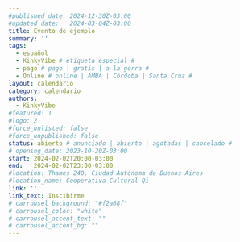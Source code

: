```yaml
---
#published_date: 2024-12-30Z-03:00
#updated_date:   2024-03-04Z-03:00
title: Evento de ejemplo
summary: ''
tags:
  - español
  - KinkyVibe # etiqueta especial #
  - pago # pago | gratis | a la gorra #
  - Online # online | AMBA | Córdoba | Santa Cruz #
layout: calendario
category: calendario
authors:
  - KinkyVibe
#featured: 1
#logo: 2
#force_unlisted: false
#force_unpublished: false
status: abierto # anunciado | abierto | agotadas | cancelado #
# opening_date: 2023-10-20Z-03:00
start: 2024-02-02T20:00-03:00
end:   2024-02-02T23:00-03:00
#location: Thames 240, Ciudad Autónoma de Buenos Aires
#location_name: Cooperativa Cultural Qi
link: ''
link_text: Inscibirme
# carrousel_background: "#f2a68f"
# carrousel_color: "white"
# carrousel_accent_text: ""
# carrousel_accent_bg: ""
---
```

